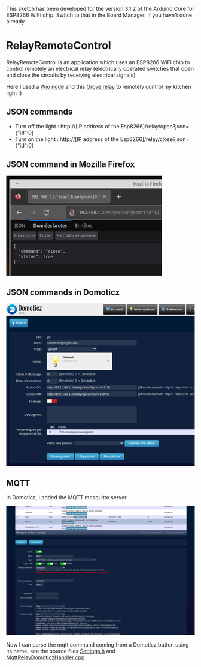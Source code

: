 This sketch has been developed for the version 3.1.2 of the Arduino Core for ESP8266 WiFi chip. Switch to that in the Board Manager, if you havn't done already.

# RelayRemoteControl

RelayRemoteControl is an application which uses an ESP8266 WiFi chip to control remotely an electrical relay (electrically operated switches that open and close the circuits by receiving electrical signals)

Here I used a [Wio node](https://wiki.seeedstudio.com/Wio_Node/) and this [Grove relay](https://wiki.seeedstudio.com/Grove-Relay/) to remotely control my kitchen light :)

## JSON commands

* Turn off the light :  http://[IP address of the Esp8266]/relay/open?json={"id":0}
* Turn on the light  :  http://[IP address of the Esp8266]/relay/close?json={"id":0}

## JSON command in Mozilla Firefox 

![Sample in Firefox](https://github.com/gerald-guiony/ESPWiFiServersExtension/blob/master/examples/RelayRemoteControl/doc/img/FirefoxCloseRelay.png)

## JSON commands in Domoticz

![Settings in Domoticz](https://github.com/gerald-guiony/ESPWiFiServersExtension/blob/master/examples/RelayRemoteControl/doc/img/DomoticzOpenCloseRelay.png)

## MQTT

In Domoticz, I added the MQTT mosquitto server 

![MQTT mosquitto server settings](https://github.com/gerald-guiony/ESPWiFiServersExtension/blob/master/examples/RelayRemoteControl/doc/img/MqttInDomoticz.png)

Now I can parse the mqtt command coming from a Domoticz button using its name, see the source files [Settings.h](https://github.com/gerald-guiony/ESPWiFiServersExtension/blob/master/examples/RelayRemoteControl/Settings.h) and [MqttRelayDomoticzHandler.cpp](https://github.com/gerald-guiony/ESPWiFiServersExtension/blob/master/examples/RelayRemoteControl/MqttRelayDomoticzHandler.cpp)

